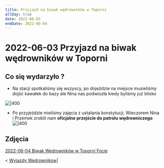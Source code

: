 ```yaml
---
title: Przyjazd na biwak wędrowników w Toporni
allDay: true
date: 2022-06-03
endDate: 2022-06-04
---
```

# 2022-06-03 Przyjazd na biwak wędrowników w Toporni

## Co się wydarzyło ? 
- Na stacji spotkaliśmy się wszyscy, po dojeździe na miejsce musieliśmy dojść kawałek do bazy ale Nina nas podwiozła kiedy byliśmy już blisko

![|400](https://i.imgur.com/eZffUCI.png)
- Po przyjeździe mieliśmy zajęcia z ustalania konstytucji, Wieczorem Nina i Przemek zrobili nam **oficjalne przejście do patrolu wędrowniczego**
![|400](https://i.imgur.com/k8gMaJK.png)

## Zdjęcia
[2022-06-04 Biwak Wędrowników w Toporni Focie](Focie/2022-06-04%20Biwak%20Wędrowników%20w%20Toporni%20Focie.md)

< [Wyjazdy Wedrownikow](Wyjazdy%20Wedrownikow.md)|